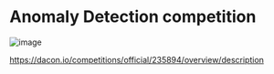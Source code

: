# Anomaly Detection competition

![image](https://user-images.githubusercontent.com/70372577/161363502-ff549803-7d16-4444-be05-c3dde0a60560.png)

https://dacon.io/competitions/official/235894/overview/description
